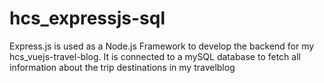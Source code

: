 # hcs_expressjs-sql

Express.js is used as a Node.js Framework to develop the backend for my hcs_vuejs-travel-blog. It is connected to a mySQL database to fetch all information about the trip destinations in my travelblog

